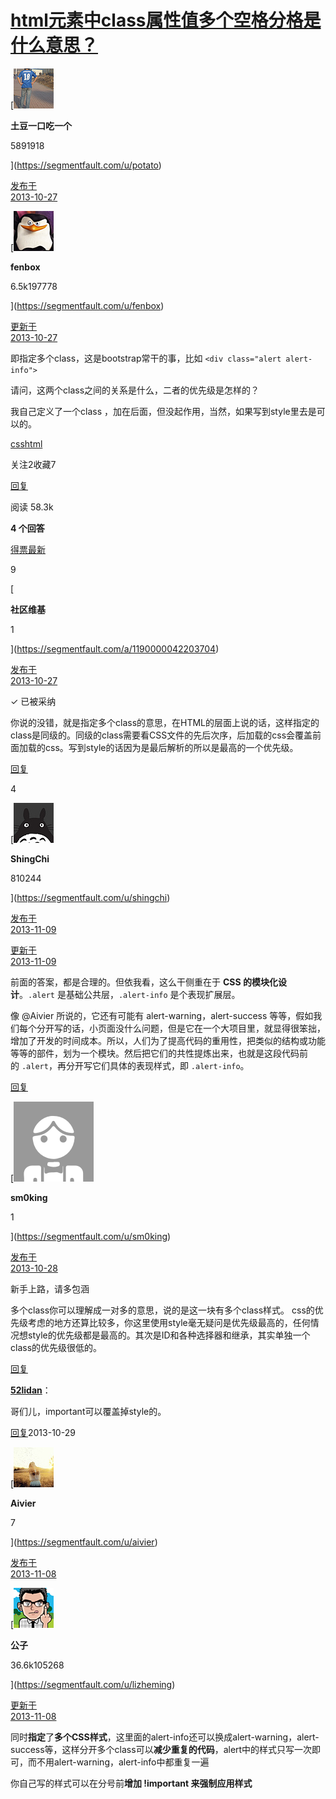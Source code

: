 # [html元素中class属性值多个空格分格是什么意思？](https://segmentfault.com/q/1010000000325835)

[![头像](media/头像-3.jpg)

**土豆一口吃一个**

5891918



](https://segmentfault.com/u/potato)

[发布于  
2013-10-27](https://segmentfault.com/q/1010000000325835/revision)

[![头像](media/头像-1.png)

**fenbox**

6.5k197778



](https://segmentfault.com/u/fenbox)

[更新于  
2013-10-27](https://segmentfault.com/q/1010000000325835/revision)

即指定多个class，这是bootstrap常干的事，比如 `<div class="alert alert-info">`

请问，这两个class之间的关系是什么，二者的优先级是怎样的？

我自己定义了一个class ，加在后面，但没起作用，当然，如果写到style里去是可以的。

[css](https://segmentfault.com/t/css)[html](https://segmentfault.com/t/html)

关注2收藏7

[回复](https://segmentfault.com/q/1010000000325835###)

阅读 58.3k

**4 个回答**

[得票](https://segmentfault.com/q/1010000000325835?sort=votes)[最新](https://segmentfault.com/q/1010000000325835?sort=newest)

9

[

**社区维基**

1

](https://segmentfault.com/a/1190000042203704)

[发布于  
2013-10-27](https://segmentfault.com/q/1010000000325835/a-1020000000325866/revision)

✓ 已被采纳

你说的没错，就是指定多个class的意思，在HTML的层面上说的话，这样指定的class是同级的。同级的class需要看CSS文件的先后次序，后加载的css会覆盖前面加载的css。写到style的话因为是最后解析的所以是最高的一个优先级。

[回复](https://segmentfault.com/q/1010000000325835###)

4

[![头像](media/头像-1.jpg)

**ShingChi**

810244



](https://segmentfault.com/u/shingchi)

[发布于  
2013-11-09](https://segmentfault.com/q/1010000000325835/a-1020000000333784/revision)

[更新于  
2013-11-09](https://segmentfault.com/q/1010000000325835/a-1020000000333784/revision)

前面的答案，都是合理的。但依我看，这么干侧重在于 **CSS 的模块化设计**。`.alert` 是基础公共层，`.alert-info` 是个表现扩展层。

像 @Aivier 所说的，它还有可能有 alert-warning，alert-success 等等，假如我们每个分开写的话，小页面没什么问题，但是它在一个大项目里，就显得很笨拙，增加了开发的时间成本。所以，人们为了提高代码的重用性，把类似的结构或功能等等的部件，划为一个模块。然后把它们的共性提炼出来，也就是这段代码前的 `.alert`，再分开写它们具体的表现样式，即 `.alert-info`。

[回复](https://segmentfault.com/q/1010000000325835###)

[![头像](media/头像.png)

**sm0king**

1



](https://segmentfault.com/u/sm0king)

[发布于  
2013-10-28](https://segmentfault.com/q/1010000000325835/a-1020000000326070/revision)

新手上路，请多包涵

多个class你可以理解成一对多的意思，说的是这一块有多个class样式。 css的优先级考虑的地方还算比较多，你这里使用style毫无疑问是优先级最高的，任何情况想style的优先级都是最高的。其次是ID和各种选择器和继承，其实单独一个class的优先级很低的。

[回复](https://segmentfault.com/q/1010000000325835###)

[**52lidan**](https://segmentfault.com/u/f2e)：

哥们儿，important可以覆盖掉style的。

[](https://segmentfault.com/q/1010000000325835###)[回复](https://segmentfault.com/q/1010000000325835###)2013-10-29

[![头像](media/头像-2.jpg)

**Aivier**

7



](https://segmentfault.com/u/aivier)

[发布于  
2013-11-08](https://segmentfault.com/q/1010000000325835/a-1020000000333588/revision)

[![头像](media/头像-2.png)

**公子**

36.6k105268



](https://segmentfault.com/u/lizheming)

[更新于  
2013-11-08](https://segmentfault.com/q/1010000000325835/a-1020000000333588/revision)

<div class="alert alert-info">

同时**指定**了**多个CSS样式**，这里面的alert-info还可以换成alert-warning，alert-success等，这样分开多个class可以**减少重复的代码**，alert中的样式只写一次即可，而不用alert-warning，alert-info中都重复一遍

你自己写的样式可以在分号前**增加 !important 来强制应用样式**